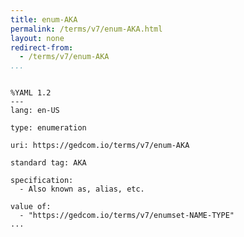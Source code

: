 ```yaml
---
title: enum-AKA
permalink: /terms/v7/enum-AKA.html
layout: none
redirect-from:
  - /terms/v7/enum-AKA
...
```


```

%YAML 1.2
---
lang: en-US

type: enumeration

uri: https://gedcom.io/terms/v7/enum-AKA

standard tag: AKA

specification:
  - Also known as, alias, etc.

value of:
  - "https://gedcom.io/terms/v7/enumset-NAME-TYPE"
...

```

